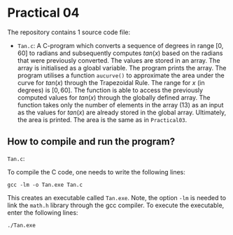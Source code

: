 
# Practical 04

The repository contains 1 source code file:
* `Tan.c`: A C-program which converts a sequence of degrees in range $[0,60]$ to radians and subsequently computes $tan(x)$ based on the radians that were previously converted. The values are stored in an array. The array is initialised as a gloabl variable. The program prints the array. The program utilises a function `aucurve()` to approximate the area under the curve for $tan(x)$ through the Trapezoidal Rule. The range for $x$ (in degrees) is $[0,60]$. The function is able to access the previously computed values for $tan(x)$ through the globally defined array. The function takes only the number of elements in the array (13) as an input as the values for $tan(x)$ are already stored in the global array. Ultimately, the area is printed. The area is the same as in `Practical03`.



## How to compile and run the program?

`Tan.c`:

To compile the C code, one needs to write the following lines:
```
gcc -lm -o Tan.exe Tan.c
```
This creates an executable called `Tan.exe`. Note, the option `-lm` is needed to link the `math.h` library through the gcc compiler. To execute the executable, enter the following lines:

```
./Tan.exe
```
  